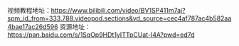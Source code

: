 视频教程地址：https://www.bilibili.com/video/BV1SP411m7aj?spm_id_from=333.788.videopod.sections&vd_source=cec4af787ac4b582aa4bae17ac26d596
资源地址：https://pan.baidu.com/s/1SqOp9HDt1yITTpCUat-I4A?pwd=ed7d
